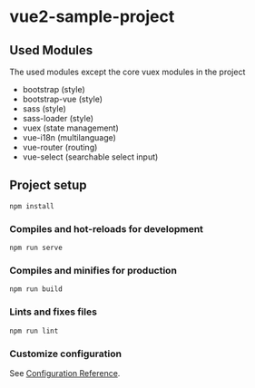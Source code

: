 # vue2-sample-project

## Used Modules

The used modules except the core vuex modules in the project

- bootstrap (style)
- bootstrap-vue (style)
- sass (style)
- sass-loader (style)
- vuex (state management)
- vue-i18n (multilanguage)
- vue-router (routing)
- vue-select (searchable select input)

## Project setup

```
npm install
```

### Compiles and hot-reloads for development

```
npm run serve
```

### Compiles and minifies for production

```
npm run build
```

### Lints and fixes files

```
npm run lint
```

### Customize configuration

See [Configuration Reference](https://cli.vuejs.org/config/).
